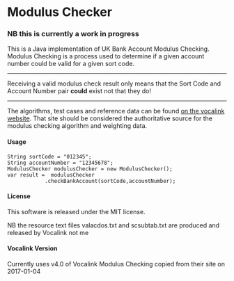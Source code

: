 # Modulus Checker

### NB this is currently a work in progress

This is a Java implementation of UK Bank Account Modulus Checking. Modulus Checking is a process used to determine if a given account number could be valid for a given sort code.
***
Receiving a valid modulus check result only means that the Sort Code and Account Number pair **could** exist not that they do!
***
The algorithms, test cases and reference data can be found  [on the vocalink website](http://www.vocalink.com/products/payments/customer-support-services/modulus-checking.aspx "The Vocalink Modulus Checker Website"). That site should be considered the authoritative source for the modulus checking algorithm and weighting data.

#### Usage
```
String sortCode = "012345";
String accountNumber = "12345678";
ModulusChecker modulusChecker = new ModulusChecker();
var result =  modulusChecker
			.checkBankAccount(sortCode,accountNumber);
```

#### License
This software is released under the MIT license. 

NB the resource text files valacdos.txt and scsubtab.txt are produced and released by Vocalink not me

#### Vocalink Version

Currently uses v4.0 of Vocalink Modulus Checking copied from their site on 2017-01-04